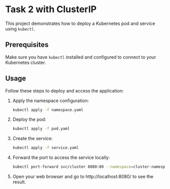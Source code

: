 # Task 2 with ClusterIP

This project demonstrates how to deploy a Kubernetes pod and service using `kubectl`.

## Prerequisites

Make sure you have `kubectl` installed and configured to connect to your Kubernetes cluster.

## Usage

Follow these steps to deploy and access the application:

1. Apply the namespace configuration:
   
   ```bash
   kubectl apply -f namespace.yaml
2. Deploy the pod:
   ```bash
   kubectl apply -f pod.yaml
3. Create the service:
   ```bash
   kubectl apply -f service.yaml
4. Forward the port to access the service locally:
   ```bash
   kubectl port-forward svc/cluster 8080:80 --namespace=cluster-namespace
5. Open your web browser and go to http://localhost:8080/ to see the result.
